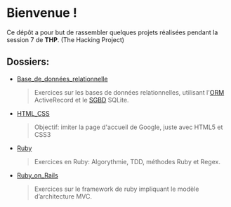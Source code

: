 # Bienvenue !
Ce dépôt a pour but de rassembler quelques projets réalisées pendant la session 7 de **THP**. (The Hacking Project)

## Dossiers:

- [Base_de_données_relationnelle](https://github.com/Huasheng31/THP_S7/tree/master/Base_de_donn%C3%A9es_relationnelle)
	> Exercices sur les bases de données relationnelles, utilisant l'[ORM](https://fr.wikipedia.org/wiki/Mapping_objet-relationnel) ActiveRecord et le [SGBD](https://fr.wikipedia.org/wiki/Syst%C3%A8me_de_gestion_de_base_de_donn%C3%A9es) SQLite.
- [HTML_CSS](https://github.com/Huasheng31/THP_S7/tree/master/HTML_CSS/Page_google_sem1_j2)
	> Objectif: imiter la page d'accueil de Google, juste avec HTML5 et CSS3
- [Ruby](https://github.com/Huasheng31/THP_S7/tree/master/Ruby)
	> Exercices en Ruby: Algorythmie, TDD, méthodes Ruby et Regex.
- [Ruby_on_Rails](https://github.com/Huasheng31/THP_S7/tree/master/Ruby_on_Rails/the-gossip-project)
	> Exercices sur le framework de ruby impliquant le modèle d’architecture MVC.